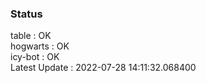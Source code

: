 ### Status


table : OK  
hogwarts : OK  
icy-bot : OK  
Latest Update : 2022-07-28 14:11:32.068400
